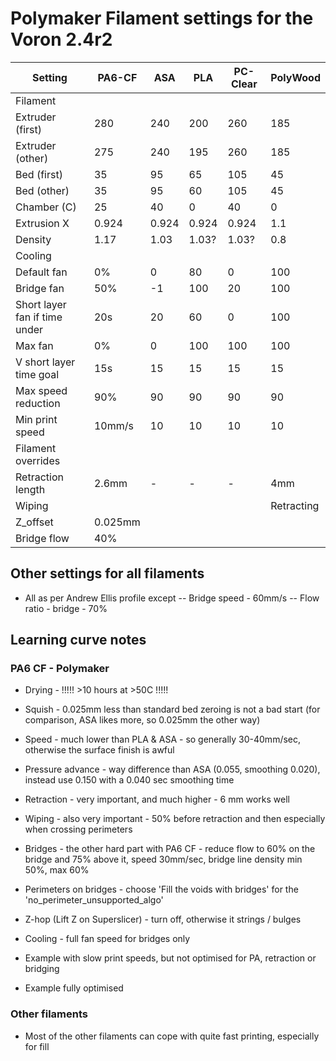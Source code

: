 # Polymaker Filament settings for the Voron 2.4r2

| Setting                       | PA6-CF | ASA   | PLA   | PC-Clear  | PolyWood   |
|-------------------------------|--------|-------|-------|-----------|------------|
| Filament                      |        |       |       |           |            |
| Extruder (first)              | 280    | 240   | 200   | 260       | 185        |
| Extruder (other)              | 275    | 240   | 195   | 260       | 185        |
| Bed (first)                   | 35     | 95    | 65    | 105       | 45         |
| Bed (other)                   | 35     | 95    | 60    | 105       | 45         |
| Chamber (C)                   | 25     | 40    | 0     | 40        | 0          |
| Extrusion X                   | 0.924  | 0.924 | 0.924 | 0.924     | 1.1        |
| Density                       | 1.17   | 1.03  | 1.03? | 1.03?     | 0.8        |
| Cooling                       |        |       |       |           |            |
| Default fan                   | 0%     | 0     | 80    | 0         | 100        |
| Bridge fan                    | 50%    | -1    | 100   | 20        | 100        |
| Short layer fan if time under | 20s    | 20    | 60    | 0         | 100        |
| Max fan                       | 0%     | 0     | 100   | 100       | 100        |
| V short layer time goal       | 15s    | 15    | 15    | 15        | 15         |
| Max speed reduction           | 90%    | 90    | 90    | 90        | 90         |
| Min print speed               | 10mm/s | 10    | 10    | 10        | 10         |
| Filament overrides            |        |       |       |           |            |
| Retraction length             | 2.6mm  | -     | -     | -         | 4mm        |
| Wiping                        |        |       |       |           | Retracting |
| Z_offset                      | 0.025mm|       |       |           |            |
| Bridge flow                   | 40%    |       |       |           |            |

## Other settings for all filaments

- All as per Andrew Ellis profile except
-- Bridge speed - 60mm/s
-- Flow ratio - bridge - 70%

## Learning curve notes
### PA6 CF - Polymaker
- Drying - !!!!! >10 hours at >50C !!!!!
- Squish - 0.025mm less than standard bed zeroing is not a bad start (for comparison, ASA likes more, so 0.025mm the other way)
- Speed - much lower than PLA & ASA - so generally 30-40mm/sec, otherwise the surface finish is awful
- Pressure advance - way difference than ASA (0.055, smoothing 0.020), instead use 0.150 with a 0.040 sec smoothing time
- Retraction - very important, and much higher - 6 mm works well
- Wiping - also very important - 50% before retraction and then especially when crossing perimeters
- Bridges - the other hard part with PA6 CF - reduce flow to 60% on the bridge and 75% above it, speed 30mm/sec, bridge line density min 50%, max 60%
- Perimeters on bridges - choose 'Fill the voids with bridges' for the 'no_perimeter_unsupported_algo'
- Z-hop (Lift Z on Superslicer) - turn off, otherwise it strings / bulges
- Cooling - full fan speed for bridges only

- Example with slow print speeds, but not optimised for PA, retraction or bridging

- Example fully optimised

### Other filaments
- Most of the other filaments can cope with quite fast printing, especially for fill
